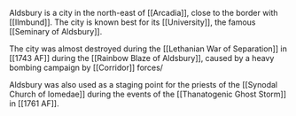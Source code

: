 Aldsbury is a city in the north-east of [[Arcadia]], close to the border with [[Ilmbund]]. The city is known best for its [[University]], the famous [[Seminary of Aldsbury]]. 

The city was almost destroyed during the [[Lethanian War of Separation]] in [[1743 AF]] during the [[Rainbow Blaze of Aldsbury]], caused by a heavy bombing campaign by  [[Corridor]] forces/

Aldsbury was also used as a staging point for the priests of the [[Synodal Church of Iomedae]] during the events of the [[Thanatogenic Ghost Storm]] in [[1761 AF]].